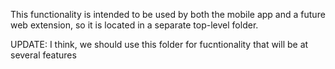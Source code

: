 This functionality is intended to be used by both the mobile app and a future web extension, so it is located in a separate top-level folder.

UPDATE: I think, we should use this folder for fucntionality that will be at several features